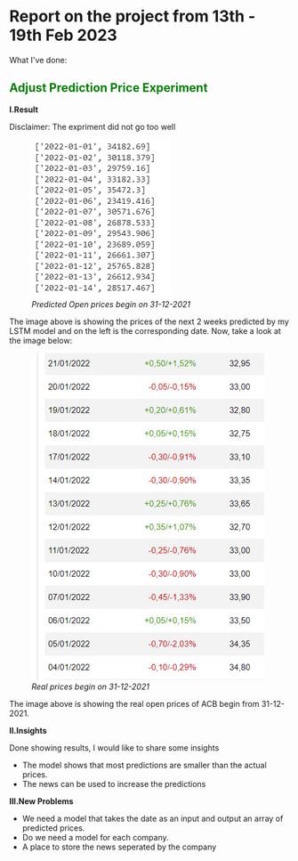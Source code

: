 <h1>Report on the project from 13th - 19th Feb 2023</h1>
<p>What I've done:</p>
<h2 style="color:green">Adjust Prediction Price Experiment</h2>
<b>I.Result</b>
<p>Disclaimer: The expriment did not go too well</p>
<figure>
    <img src="imgs/predict-prices.PNG"/>
    <figcaption><i>Predicted Open prices begin on 31-12-2021</i></figcaption>
</figure>
<p>The image above is showing the prices of the next 2 weeks predicted by my LSTM model and on the left is the corresponding date. Now, take a look at the image below:</p>
<figure>
    <img src="imgs/real-prices.PNG"/>
    <figcaption><i>Real prices begin on 31-12-2021</i></figcaption>
</figure>
<p>The image above is showing the real open prices of ACB begin from 31-12-2021.</p>
<b>II.Insights</b>
<p>Done showing results, I would like to share some insights</p>
<ul>
    <li>The model shows that most predictions are smaller than the actual prices.</li>
    <li>The news can be used to increase the predictions</li>
</ul>
<b>III.New Problems</b>
<ul>
    <li>We need a model that takes the date as an input and output an array of predicted prices.</li>
    <li>Do we need a model for each company.</li>
    <li>A place to store the news seperated by the company</li>
</ul>